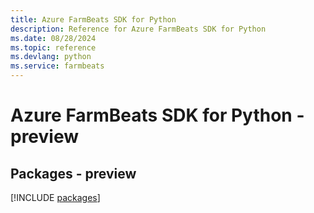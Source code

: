 ```yaml
---
title: Azure FarmBeats SDK for Python
description: Reference for Azure FarmBeats SDK for Python
ms.date: 08/28/2024
ms.topic: reference
ms.devlang: python
ms.service: farmbeats
---
```

# Azure FarmBeats SDK for Python - preview
## Packages - preview
[!INCLUDE [packages](farmbeats-index.md)]